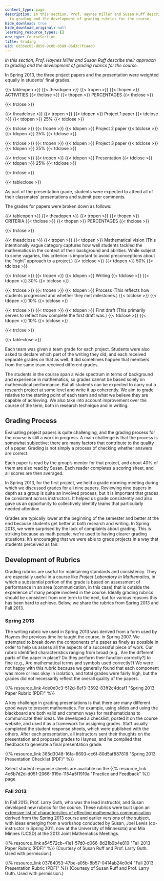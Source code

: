 ```yaml
---
content_type: page
description: In this section, Prof. Haynes Miller and Susan Ruff describe their approach
  to grading and the development of grading rubrics for the course.
hide_download: true
hide_download_original: null
learning_resource_types: []
ocw_type: CourseSection
title: Grading
uid: 6d3bec05-d850-9c0b-0589-06d3c7fcaed0
---
```


_In this section, Prof. Haynes Miller and Susan Ruff describe their approach to grading and the development of grading rubrics for the course._

In Spring 2013, the three project papers and the presentation were weighted equally in students' final grades.

{{< tableopen >}}
{{< theadopen >}}
{{< tropen >}}
{{< thopen >}}
ACTIVITIES
{{< thclose >}}
{{< thopen >}}
PERCENTAGES
{{< thclose >}}

{{< trclose >}}

{{< theadclose >}}
{{< tropen >}}
{{< tdopen >}}
Project 1 paper
{{< tdclose >}}
{{< tdopen >}}
25%
{{< tdclose >}}

{{< trclose >}}
{{< tropen >}}
{{< tdopen >}}
Project 2 paper
{{< tdclose >}}
{{< tdopen >}}
25%
{{< tdclose >}}

{{< trclose >}}
{{< tropen >}}
{{< tdopen >}}
Project 3 paper
{{< tdclose >}}
{{< tdopen >}}
25%
{{< tdclose >}}

{{< trclose >}}
{{< tropen >}}
{{< tdopen >}}
Presentation
{{< tdclose >}}
{{< tdopen >}}
25%
{{< tdclose >}}

{{< trclose >}}

{{< tableclose >}}

As part of the presentation grade, students were expected to attend all of their classmates' presentations and submit peer comments.

The grades for papers were broken down as follows:

{{< tableopen >}}
{{< theadopen >}}
{{< tropen >}}
{{< thopen >}}
CRITERIA
{{< thclose >}}
{{< thopen >}}
PERCENTAGES
{{< thclose >}}

{{< trclose >}}

{{< theadclose >}}
{{< tropen >}}
{{< tdopen >}}
Mathematical vision (This intentionally vague category captures how well students tackled the mathematics in the context of their background and abilities. While subject to some vagaries, this criterion is important to avoid preconceptions about the “right” approach to a project.)
{{< tdclose >}}
{{< tdopen >}}
50%
{{< tdclose >}}

{{< trclose >}}
{{< tropen >}}
{{< tdopen >}}
Writing
{{< tdclose >}}
{{< tdopen >}}
30%
{{< tdclose >}}

{{< trclose >}}
{{< tropen >}}
{{< tdopen >}}
Process (This reflects how students progressed and whether they met milestones.)
{{< tdclose >}}
{{< tdopen >}}
10%
{{< tdclose >}}

{{< trclose >}}
{{< tropen >}}
{{< tdopen >}}
First draft (This primarily serves to reflect how complete the first draft was.)
{{< tdclose >}}
{{< tdopen >}}
10%
{{< tdclose >}}

{{< trclose >}}

{{< tableclose >}}

Each team was given a team grade for each project. Students were also asked to declare which part of the writing they did, and each received separate grades on that as well. It did sometimes happen that members from the same team received different grades.

The students in the course span a wide spectrum in terms of background and experience in mathematics, so grades cannot be based solely on mathematical performance. But all students can be expected to carry out a research project at some level and write it up coherently. We aim to grade relative to the starting point of each team and what we believe they are capable of achieving. We also take into account improvement over the course of the term, both in research technique and in writing.

Grading Process
---------------

Evaluating project papers is quite challenging, and the grading process for the course is still a work in progress. A main challenge is that the process is somewhat subjective; there are many factors that contribute to the quality of a paper. Grading is not simply a process of checking whether answers are correct.

Each paper is read by the group’s mentor for that project, and about 40% of them are also read by Susan. Each reader completes a scoring sheet, and all scores are then averaged.

In Spring 2013, for the first project, we held a grade norming meeting during which we discussed grades for all nine papers. Reviewing nine papers in depth as a group is quite an involved process, but it is important that grades be consistent across instructors. It helped us grade consistently and also gave us an opportunity to collectively identify teams that particularly needed attention.

Grades are typically lower at the beginning of the semester and better at the end because students get better at both research and writing. In Spring 2013, we were surprised by the lack of complaints about grading. This is striking because as math people, we're used to having clearer grading situations. It’s encouraging that we were able to grade projects in a way that students perceived as fair.

Development of Rubrics
----------------------

Grading rubrics are useful for maintaining standards and consistency. They are especially useful in a course like _Project Laboratory in Mathematics_, in which a substantial portion of the grade is based on assessment of performance in an area (communication, in this case) that is outside the experience of many people involved in the course. Ideally grading rubrics should be consistent from one term to the next, but for various reasons this has been hard to achieve. Below, we share the rubrics from Spring 2013 and Fall 2013.

### Spring 2013

The writing rubric we used in Spring 2013 was derived from a form used by Haynes the previous time he taught the course, in Spring 2007. We attempted to break down the components of a paper as finely as possible in order to help us assess all the aspects of a successful piece of work. Our rubric identified characteristics ranging from broad (e.g., Are the different parts of the paper in place? Do they perform their function correctly?) to fine (e.g., Are mathematical terms and symbols used correctly?) We were not happy with this rubric because we generally found that each component was more or less okay in isolation, and total grades were fairly high, but the grades did not necessarily reflect the overall quality of the papers.

{{% resource_link 4de0d0c3-512d-6ef3-3592-83ff2c4dcaf1 "Spring 2013 Paper Rubric (PDF)" %}}

A key challenge in grading presentations is that there are many different good ways to present mathematics. For example, using slides and using the blackboard are both valid and common ways for mathematicians to communicate their ideas. We developed a checklist, posted it on the course website, and used it as a framework for assigning grades. Staff usually completed the student response sheets, which were published with the others. After each presentation, all instructors sent their thoughts on the presentation and proposed grades to Haynes, and he compiled that feedback to generate a final presentation grade.

{{% resource_link 365d3048-16fa-8693-cc6f-80d5af887818 "Spring 2013 Presentation Checklist (PDF)" %}}

Select student response sheets are available on the {{% resource_link 4c6b7d2d-d051-2066-919e-1154a5f1910a "Practice and Feedback" %}} page.

### Fall 2013

In Fall 2013, Prof. Larry Guth, who was the lead instructor, and Susan developed new rubrics for the course. These rubrics were built upon an [extensive list of characteristics of effective mathematics communication](http://mathcomm.org/general-principles-of-communicating-math/jmm-2013-minicourse-teaching-and-assessing-math-communication/) derived from the Spring 2013 course and earlier versions of the subject, with ideas emerging from a workshop conducted by Susan, Joel Lewis (co-instructor in Spring 2011, now at the University of Minnesota) and Mia Minnes (UCSD) at the 2013 Joint Mathematics Meetings.

{{% resource_link a54572cb-41e1-57d0-d066-8d21b9b4e810 "Fall 2013 Paper Rubric (PDF)" %}} (Courtesy of Susan Ruff and Prof. Larry Guth. Used with permission.)

{{% resource_link 03784053-47be-a05b-8b57-0414ab24c0d4 "Fall 2013 Presentation Rubric (PDF)" %}} (Courtesy of Susan Ruff and Prof. Larry Guth. Used with permission.)